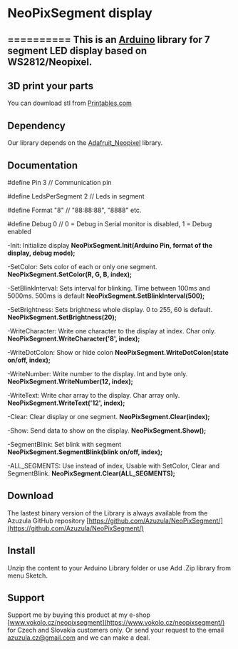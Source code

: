 # NeoPixSegment display
==========
This is an [Arduino](http://arduino.cc) library for 7 segment LED display based on WS2812/Neopixel.
----------

3D print your parts
----------
You can download stl from [Printables.com](https://www.printables.com/cs/model/280269-neopix-segment-hodiny)

Dependency
---------
Our library depends on the [Adafruit_Neopixel](https://github.com/adafruit/Adafruit_NeoPixel) library.

Documentation
-------------
#define Pin 3 // Communication pin

#define LedsPerSegment 2 // Leds in segment

#define Format "8" // "88:88:88", "8888" etc.

#define Debug 0 // 0 = Debug in Serial monitor is disabled, 1 = Debug enabled

-Init:			        Initialize display **NeoPixSegment.Init(Arduino Pin, format of the display, debug mode);**

-SetColor:		      Sets color of each or only one segment. **NeoPixSegment.SetColor(R, G, B, index);**

-SetBlinkInterval:	Sets interval for blinking. Time between 100ms and 5000ms. 500ms is default **NeoPixSegment.SetBlinkInterval(500);**

-SetBrightness:		Sets brightness whole display. 0 to 255, 60 is default. **NeoPixSegment.SetBrightness(20);**

-WriteCharacter:		Write one character to the display at index. Char only. **NeoPixSegment.WriteCharacter('8', index);** 

-WriteDotColon:		Show or hide colon **NeoPixSegment.WriteDotColon(state on/off, index);**

-WriteNumber:		  Write number to the display. Int and byte only. **NeoPixSegment.WriteNumber(12, index);**

-WriteText:		    Write char array to the display.  Char array only. **NeoPixSegment.WriteText('12', index);**

-Clear:			      Clear display or one segment. **NeoPixSegment.Clear(index);**

-Show:			        Send data to show on the display. **NeoPixSegment.Show();**

-SegmentBlink:		  Set blink with segment **NeoPixSegment.SegmentBlink(blink on/off, index);**

-ALL_SEGMENTS:		  Use instead of index, Usable with SetColor, Clear and SegmentBlink. **NeoPixSegment.Clear(ALL_SEGMENTS);**

Download
--------
The lastest binary version of the Library is always available from the 
Azuzula GitHub repository [https://github.com/Azuzula/NeoPixSegment/](https://github.com/Azuzula/NeoPixSegment/)

Install
-------
Unzip the content to your Arduino Library folder or use Add .Zip library from menu Sketch.

Support
-------
Support me by buying this product at my e-shop [www.vokolo.cz/neopixsegment](https://www.vokolo.cz/neopixsegment/) for Czech and Slovakia customers only.
Or send your request to the email azuzula.cz@gmail.com and we can make a deal.
